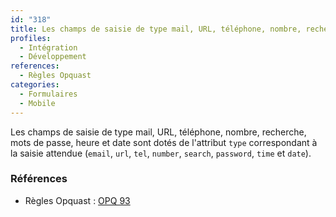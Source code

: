 ```yaml
---
id: "318"
title: Les champs de saisie de type mail, URL, téléphone, nombre, recherche, mots de passe, heure et date sont dotés du type approprié.
profiles:
  - Intégration
  - Développement
references:
  - Règles Opquast
categories:
  - Formulaires
  - Mobile
---
```


Les champs de saisie de type mail, URL, téléphone, nombre, recherche, mots de passe, heure et date sont dotés de l'attribut `type` correspondant à la saisie attendue (`email`, `url`, `tel`, `number`, `search`, `password`, `time` et `date`).

### Références

*   Règles Opquast : [OPQ 93](https://checklists.opquast.com/fr/assurance-qualite-web/les-champs-de-saisie-de-type-mail-url-telephone-nombre-recherche-mots-de-passe-heure-et-date-sont-dotes-du-type-approprie)
